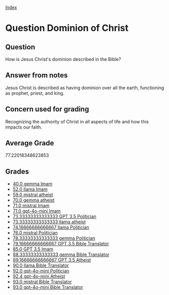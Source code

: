 
[Index](../../index.md)
# Question Dominion of Christ
## Question
How is Jesus Christ's dominion described in the Bible?

## Answer from notes
Jesus Christ is described as having dominion over all the earth, functioning as prophet, priest, and king.

## Concern used for grading
Recognizing the authority of Christ in all aspects of life and how this impacts our faith.

## Average Grade
77.22018348623853

## Grades
 * [40.0 gemma Imam](../answers/gemma_Imam/Dominion_of_Christ.md)
 * [52.0 llama Imam](../answers/llama_Imam/Dominion_of_Christ.md)
 * [59.0 mistral atheist](../answers/mistral_atheist/Dominion_of_Christ.md)
 * [70.0 gemma atheist](../answers/gemma_atheist/Dominion_of_Christ.md)
 * [71.0 mistral Imam](../answers/mistral_Imam/Dominion_of_Christ.md)
 * [71.0 gpt-4o-mini Imam](../answers/gpt-4o-mini_Imam/Dominion_of_Christ.md)
 * [73.33333333333333 GPT 3.5 Politician](../answers/GPT_3.5_Politician/Dominion_of_Christ.md)
 * [73.33333333333333 llama atheist](../answers/llama_atheist/Dominion_of_Christ.md)
 * [74.16666666666667 llama Politician](../answers/llama_Politician/Dominion_of_Christ.md)
 * [76.0 mistral Politician](../answers/mistral_Politician/Dominion_of_Christ.md)
 * [78.33333333333333 gemma Politician](../answers/gemma_Politician/Dominion_of_Christ.md)
 * [79.16666666666667 GPT 3.5 Bible Translator](../answers/GPT_3.5_Bible_Translator/Dominion_of_Christ.md)
 * [85.0 GPT 3.5 Imam](../answers/GPT_3.5_Imam/Dominion_of_Christ.md)
 * [88.33333333333333 gemma Bible Translator](../answers/gemma_Bible_Translator/Dominion_of_Christ.md)
 * [89.16666666666667 GPT 3.5 Atheist](../answers/GPT_3.5_Atheist/Dominion_of_Christ.md)
 * [90.0 llama Bible Translator](../answers/llama_Bible_Translator/Dominion_of_Christ.md)
 * [92.0 gpt-4o-mini Politician](../answers/gpt-4o-mini_Politician/Dominion_of_Christ.md)
 * [92.4 gpt-4o-mini Atheist](../answers/gpt-4o-mini_Atheist/Dominion_of_Christ.md)
 * [93.0 mistral Bible Translator](../answers/mistral_Bible_Translator/Dominion_of_Christ.md)
 * [93.0 gpt-4o-mini Bible Translator](../answers/gpt-4o-mini_Bible_Translator/Dominion_of_Christ.md)
